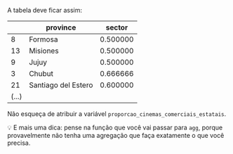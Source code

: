 A tabela deve ficar assim: 

||province|sector|
|---|---|---|
|8|Formosa|0.500000|
|13|Misiones|0.500000|
|9|Jujuy|0.500000|
|3|Chubut|0.666666|
|21|Santiago del Estero|0.600000|
|(...)|

Não esqueça de atribuir a variável `proporcao_cinemas_comerciais_estatais`. 

💡 E mais uma dica: pense na função que você vai passar para `agg`, porque provavelmente não tenha uma agregação que faça exatamente o que você precisa.
